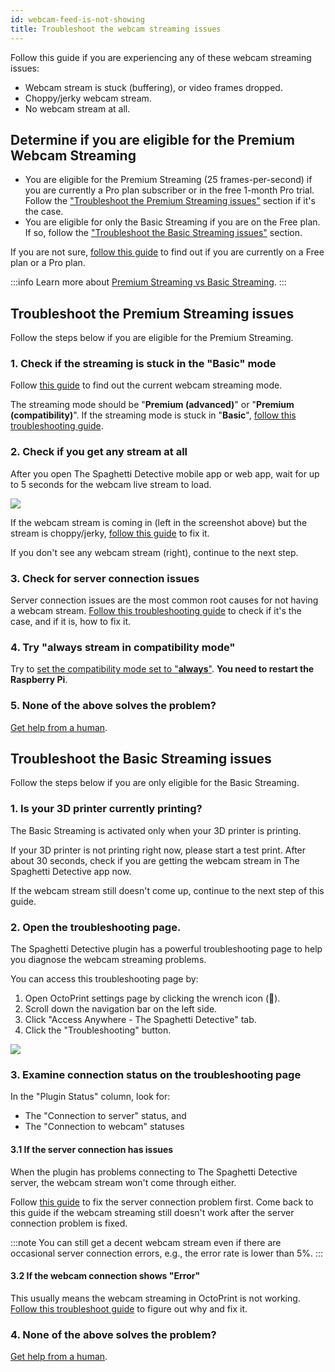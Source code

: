 ```yaml
---
id: webcam-feed-is-not-showing
title: Troubleshoot the webcam streaming issues
---
```


Follow this guide if you are experiencing any of these webcam streaming issues:

* Webcam stream is stuck (buffering), or video frames dropped.
* Choppy/jerky webcam stream.
* No webcam stream at all.

## Determine if you are eligible for the Premium Webcam Streaming

* You are eligible for the Premium Streaming (25 frames-per-second) if you are currently a Pro plan subscriber or in the free 1-month Pro trial. Follow the ["Troubleshoot the Premium Streaming issues"](#troubleshoot-the-premium-streaming-issues) section if it's the case.
* You are eligible for only the Basic Streaming if you are on the Free plan. If so, follow the ["Troubleshoot the Basic Streaming issues"](#troubleshoot-the-basic-streaming-issues) section.

If you are not sure, [follow this guide](/docs/user-guides/check-type-of-your-account) to find out if you are currently on a Free plan or a Pro plan.

:::info
Learn more about [Premium Streaming vs Basic Streaming](/docs/user-guides/webcam-streaming-for-human-eyes).
:::

## Troubleshoot the Premium Streaming issues

Follow the steps below if you are eligible for the Premium Streaming.

### 1. Check if the streaming is stuck in the "**Basic**" mode

Follow [this guide](/docs/user-guides/check-webcam-streaming-mode) to find out the current webcam streaming mode.

The streaming mode should be "**Premium (advanced)**" or "**Premium (compatibility)**". If the streaming mode is stuck in "**Basic**", [follow this troubleshooting guide](/docs/user-guides/premium-streaming-stuck-in-basic-mode/).

### 2. Check if you get any stream at all

After you open The Spaghetti Detective mobile app or web app, wait for up to 5 seconds for the webcam live stream to load.

![](/img/user-guides/helpdocs/webcam-streaming-not-showing.png)

If the webcam stream is coming in (left in the screenshot above) but the stream is choppy/jerky, [follow this guide](/docs/user-guides/webcam-feed-is-laggy) to fix it.

If you don't see any webcam stream (right), continue to the next step.

### 3. Check for server connection issues

Server connection issues are the most common root causes for not having a webcam stream. [Follow this troubleshooting guide](/docs/user-guides/troubleshoot-server-connection-issues) to check if it's the case, and if it is, how to fix it.

### 4. Try "always stream in compatibility mode"

Try to [set the compatibility mode set to "**always**"](/docs/user-guides/streaming-compatibility-mode#how-to-change-the-compatibility-mode-setting). **You need to restart the Raspberry Pi**.


### 5. None of the above solves the problem?

[Get help from a human](/docs/user-guides/contact-us-for-support).

## Troubleshoot the Basic Streaming issues

Follow the steps below if you are only eligible for the Basic Streaming.

### 1. Is your 3D printer currently printing?

The Basic Streaming is activated only when your 3D printer is printing.

If your 3D printer is not printing right now, please start a test print. After about 30 seconds, check if you are getting the webcam stream in The Spaghetti Detective app now.

If the webcam stream still doesn't come up, continue to the next step of this guide.


### 2. Open the troubleshooting page.

The Spaghetti Detective plugin has a powerful troubleshooting page to help you diagnose the webcam streaming problems.

You can access this troubleshooting page by:

1. Open OctoPrint settings page by clicking the wrench icon (**🔧**).
1. Scroll down the navigation bar on the left side.
1. Click "Access Anywhere - The Spaghetti Detective" tab.
1. Click the "Troubleshooting" button.

![](/img/user-guides/helpdocs/open-troubleshooting-page.gif)


### 3. Examine connection status on the troubleshooting page

In the "Plugin Status" column, look for:

* The "Connection to server" status, and
* The "Connection to webcam" statuses

#### 3.1 If the server connection has issues

When the plugin has problems connecting to The Spaghetti Detective server, the webcam stream won't come through either.

Follow [this guide](/docs/user-guides/troubleshoot-server-connection-issues) to fix the server connection problem first. Come back to this guide if the webcam streaming still doesn't work after the server connection problem is fixed.

:::note
You can still get a decent webcam stream even if there are occasional server connection errors, e.g., the error rate is lower than 5%.
:::

#### 3.2 If the webcam connection shows "Error"

This usually means the webcam streaming in OctoPrint is not working. [Follow this troubleshoot guide](/docs/user-guides/octoprint-webcam-not-streaming/) to figure out why and fix it.

### 4. None of the above solves the problem?

[Get help from a human](/docs/user-guides/contact-us-for-support).